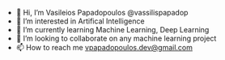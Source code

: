 - 👋 Hi, I’m Vasileios Papadopoulos @vassilispapadop
- 👀 I’m interested in Artifical Intelligence
- 🌱 I’m currently learning Machine Learning, Deep Learning
- 💞️ I’m looking to collaborate on any machine learning project
- 📫 How to reach me vpapadopoulos.dev@gmail.com

<!---
vassilispapadop/vassilispapadop is a ✨ special ✨ repository because its `README.md` (this file) appears on your GitHub profile.
You can click the Preview link to take a look at your changes.
--->
